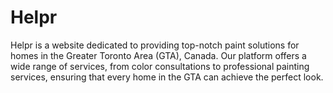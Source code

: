 # Helpr
Helpr is a website dedicated to providing top-notch paint solutions for homes in the Greater Toronto Area (GTA), Canada. Our platform offers a wide range of services, from color consultations to professional painting services, ensuring that every home in the GTA can achieve the perfect look.
